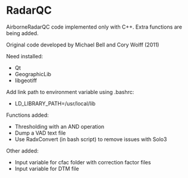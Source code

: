 RadarQC
=======

AirborneRadarQC code implemented only with C++. Extra functions are being added.

Original code developed by Michael Bell and Cory Wolff (2011)

Need installed:

- Qt
- GeographicLib
- libgeotiff

Add link path to environment variable using .bashrc:

- LD_LIBRARY_PATH=/usr/local/lib

Functions added:

- Thresholding with an AND operation
- Dump a VAD text file
- Use RadxConvert (in bash script) to remove issues with Solo3

Other added:

- Input variable for cfac folder with correction factor files
- Input variable for DTM file
